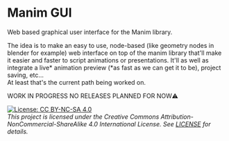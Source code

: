 # Manim GUI
Web based graphical user interface for the Manim library.

The idea is to make an easy to use, node-based (like geometry nodes in blender for example) web interface on top of the manim library that'll make it easier and faster to script animations or presentations. It'll as well as integrate a live* animation preview (*as fast as we can get it to be), project saving, etc...\
At least that's the current path being worked on.

WORK IN PROGRESS NO RELEASES PLANNED FOR NOW⚠️


[![License: CC BY-NC-SA 4.0](https://img.shields.io/badge/License-CC%20BY--NC--SA%204.0-lightgrey.svg)](https://creativecommons.org/licenses/by-nc-sa/4.0/)\
*This project is licensed under the Creative Commons Attribution-NonCommercial-ShareAlike 4.0 International License. See [LICENSE](LICENSE) for details.*
